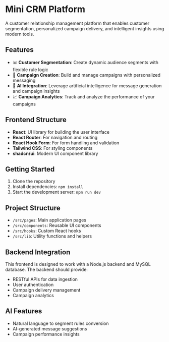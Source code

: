 
# Mini CRM Platform

A customer relationship management platform that enables customer segmentation, personalized campaign delivery, and intelligent insights using modern tools.

## Features

- 📊 **Customer Segmentation**: Create dynamic audience segments with flexible rule logic
- 💌 **Campaign Creation**: Build and manage campaigns with personalized messaging
- 🤖 **AI Integration**: Leverage artificial intelligence for message generation and campaign insights
- 📈 **Campaign Analytics**: Track and analyze the performance of your campaigns

## Frontend Structure

- **React**: UI library for building the user interface
- **React Router**: For navigation and routing
- **React Hook Form**: For form handling and validation
- **Tailwind CSS**: For styling components
- **shadcn/ui**: Modern UI component library

## Getting Started

1. Clone the repository
2. Install dependencies: `npm install`
3. Start the development server: `npm run dev`

## Project Structure

- `/src/pages`: Main application pages
- `/src/components`: Reusable UI components
- `/src/hooks`: Custom React hooks 
- `/src/lib`: Utility functions and helpers

## Backend Integration

This frontend is designed to work with a Node.js backend and MySQL database. The backend should provide:

- RESTful APIs for data ingestion
- User authentication
- Campaign delivery management
- Campaign analytics

## AI Features

- Natural language to segment rules conversion
- AI-generated message suggestions
- Campaign performance insights

